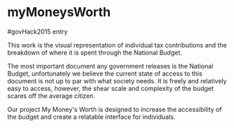 # myMoneysWorth
#govHack2015 entry

This work is the visual representation of individual tax contributions and the breakdown of where it is spent through the National Budget.

The most important document any government releases is the National Budget, unfortunately we believe the current state of access to this document is not up to par with what society needs. It is freely and relatively easy to access, however, the shear scale and complexity of the budget scares off the average citizen.

Our project My Money's Worth is designed to increase the accessibility of the budget and create a relatable interface for individuals. 